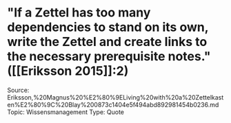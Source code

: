 # "If a Zettel has too many dependencies to stand on its own, write the Zettel and create links to the necessary prerequisite notes." ([[Eriksson 2015]]:2)

Source: Eriksson,%20Magnus%20%E2%80%9ELiving%20with%20a%20Zettelkasten%E2%80%9C%20Blay%200873c1404e5f494abd892981454b0236.md
Topic: Wissensmanagement
Type: Quote